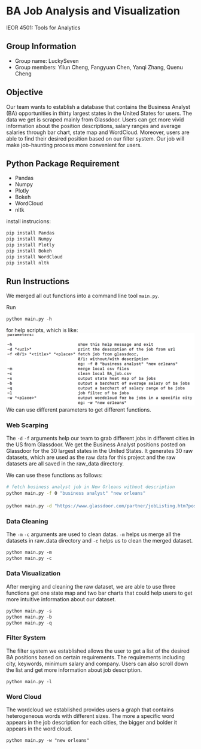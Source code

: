 # BA Job Analysis and Visualization
IEOR 4501: Tools for Analytics

## Group Information
+ Group name: LuckySeven
+ Group members: Yilun Cheng, Fangyuan Chen, Yanqi Zhang, Quenu Cheng

## Objective
Our team wants to establish a database that contains the Business Analyst (BA) opportunities in thirty largest states in the United States for users. The data we get is scraped mainly from Glassdoor. Users can get more vivid information about the position descriptions, salary ranges and average salaries through bar chart, state map and WordCloud. Moreover, users are able to find their desired position based on our filter system. Our job will make job-haunting process more convenient for users.

## Python Package Requirement
+	Pandas
+	Numpy
+	Plotly
+	Bokeh
+	WordCloud
+	nltk

install instrucions:
```
pip install Pandas
pip install Numpy
pip install Plotly
pip install Bokeh
pip install WordCloud
pip install nltk
```

## Run Instructions
We merged all out functions into a command line tool `main.py`.

Run 
```
python main.py -h
```
for help scripts, which is like:
![GitHub](https://github.com/fangyuanc7/LuckySeven/blob/master/parameters.png)
We can use different parameters to get different functions.

### Web Scarping ###
The `-d` `-f` arguments help our team to grab different jobs in different cities in the US from Glassdoor. We get the Business Analyst positions posted on Glassdoor for the 30 largest states in the United States. It generates 30 raw datasets, which are used as the raw data for this project and the raw datasets are all saved in the raw_data directory.

We can use these functions as follows:
```sh
# fetch business analyst job in New Orleans without description
python main.py -f 0 "business analyst" "new orleans"

python main.py -d "https://www.glassdoor.com/partner/jobListing.htm?pos=101&ao=338372&s=149&guid=000001676640cf86a6ec12245a32bf41&src=GD_JOB_AD&t=SRFJ&extid=4&exst=OL&ist=&ast=OL&vt=w&slr=true&rtp=0&cs=1_2efff88d&cb=1543608783262&jobListingId=3028474751"
```

### Data Cleaning ###
The `-m` `-c` arguments are used to clean datas. `-m` helps us merge all the datasets in raw_data directory and `-c` helps us to clean the merged dataset.
```
python main.py -m
python main.py -c
```

### Data Visualization ###
After merging and cleaning the raw dataset, we are able to use three functions get one state map and two bar charts that could help users to get more intuitive information about our dataset. 
```
python main.py -s
python main.py -b
python main.py -q
```

### Filter System ###
The filter system we established allows the user to get a list of the desired BA positions based on certain requirements. The requirements including city, keywords, minimum salary and company. Users can also scroll down the list and get more information about job description.
```
python main.py -l
```

### Word Cloud ###
The wordcloud we established provides users a graph that contains heterogeneous words with different sizes. The more a specific word appears in the job description for each cities, the bigger and bolder it appears in the word cloud.
```
python main.py -w "new orleans"
```

